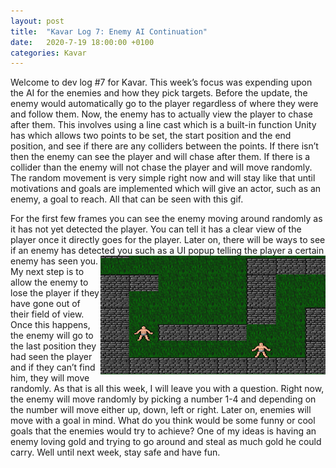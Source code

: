 ```yaml
---
layout: post
title:  "Kavar Log 7: Enemy AI Continuation"
date:   2020-7-19 18:00:00 +0100
categories: Kavar
---
```


Welcome to dev log #7 for Kavar. This week’s focus was expending upon the AI for the enemies and how they pick targets. Before the update, the enemy would automatically go to the player regardless of where they were and follow them. Now, the enemy has to actually view the player to chase after them. This involves using a line cast which is a built-in function Unity has which allows two points to be set, the start position and the end position, and see if there are any colliders between the points. If there isn’t then the enemy can see the player and will chase after them. If there is a collider than the enemy will not chase the player and will move randomly. The random movement is very simple right now and will stay like that until motivations and goals are implemented which will give an actor, such as an enemy, a goal to reach. All that can be seen with this gif.



For the first few frames you can see the enemy moving around randomly as it has not yet detected the player. You can tell it has a clear view of the player once it directly goes for the player. Later on, there will be ways to see if an enemy has detected you such as a UI popup telling the player a certain enemy has seen you. 
<img align="right" width="360" height="190" src="/images/Detection.gif">
My next step is to allow the enemy to lose the player if they have gone out of their field of view. Once this happens, the enemy will go to the last position they had seen the player and if they can’t find him, they will move randomly. 
As that is all this week, I will leave you with a question. Right now, the enemy will move randomly by picking a number 1-4 and depending on the number will move either up, down, left or right. Later on, enemies will move with a goal in mind. What do you think would be some funny or cool goals that the enemies would try to achieve? One of my ideas is having an enemy loving gold and trying to go around and steal as much gold he could carry. Well until next week, stay safe and have fun. 
